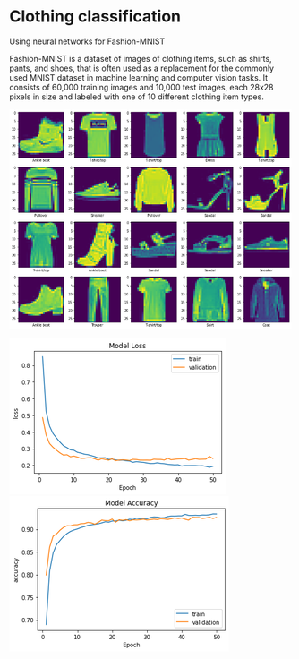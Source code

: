 # Clothing classification
Using neural networks for Fashion-MNIST

Fashion-MNIST is a dataset of images of clothing items, such as shirts, pants, and shoes, that is often used as a replacement for the commonly used MNIST dataset in machine learning and computer vision tasks. It consists of 60,000 training images and 10,000 test images, each 28x28 pixels in size and labeled with one of 10 different clothing item types.

![MNIST DATASET](MNIST_dataset.png)

![Loss](loss.png)
![Accuracy](accuracy.png)


